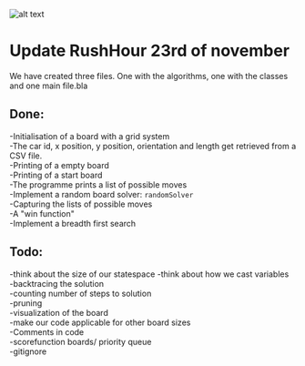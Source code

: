 ![alt text](http://heuristieken.nl/wiki/images/d/df/Rushhour.jpg)

# Update RushHour 23rd of november  

We have created three files. One with the algorithms, one with the classes and one main file.bla  

## Done:  
-Initialisation of a board with a grid system  
-The car id, x position, y position, orientation and length get retrieved from a CSV file.  
-Printing of a empty board  
-Printing of a start board  
-The programme prints a list of possible moves    
-Implement a random board solver: `randomSolver`  
-Capturing the lists of possible moves  
-A "win function"  
-Implement a breadth first search   

## Todo:  
-think about the size of our statespace
-think about how we cast variables  
-backtracing the solution  
-counting number of steps to solution  
-pruning  
-visualization of the board  
-make our code applicable for other board sizes  
-Comments in code  
-scorefunction boards/ priority queue  
-gitignore  
